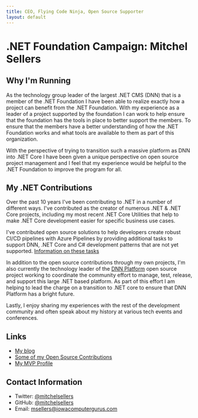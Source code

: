 ```yaml
---
title: CEO, Flying Code Ninja, Open Source Supporter
layout: default
---
```


# .NET Foundation Campaign: Mitchel Sellers

## Why I'm Running
As the technology group leader of the largest .NET CMS (DNN) that is a member of the .NET Foundation I have been able to realize exactly how a project can benefit from the .NET Foundation.  With my experience as a leader of a project supported by the foundation I can work to help ensure that the foundation has the tools in place to better support the members.  To ensure that the members have a better understanding of how the .NET Foundation works and what tools are available to them as part of this organization.

With the perspective of trying to transition such a massive platform as DNN into .NET Core I have been given a unique perspective on open source project management and I feel that my experience would be helpful to the .NET Foundation to improve the program for all.

## My .NET Contributions
Over the past 10 years I've been contributing to .NET in a number of different ways.  I've contributed as the creator of numerous .NET & .NET Core projects, including my most recent .NET Core Utilities that help to make .NET Core development easier for specific business use cases.

I've contributed open source solutions to help developers create robust CI/CD pipelines with Azure Pipelines by providing additional tasks to support DNN, .NET Core and C# development patterns that are not yet supported.  [Information on these tasks](https://github.com/IowaComputerGurus/Azure-DevOps-Extensions)

In addition to the open source contributions through my own projects, I'm also currently the technology leader of the [DNN Platform](https://www.github.com/dnnsoftware/dnn.platform) open source project working to coordinate the community effort to manage, test, release, and support this large .NET based platform.  As part of this effort I am helping to lead the charge on a transition to .NET core to ensure that DNN Platform has a bright future.

Lastly, I enjoy sharing my experiences with the rest of the development community and often speak about my history at various tech events and conferences.

## Links
* [My blog](https://www.mitchelsellers.com)
* [Some of my Open Source Contributions](https://github.com/iowacomputergurus)
* [My MVP Profile](https://mvp.microsoft.com/en-us/PublicProfile/4025428?fullName=Mitchel%20Wyndham%20Sellers)

## Contact Information
* Twitter: [@mitchelsellers](https://twitter.com/mitchelsellers)
* GitHub: [@mitchelsellers](https://github.com/mitchelsellers)
* Email: [msellers@iowacomputergurus.com](mailto:msellers@iowacomputergurus.com)
